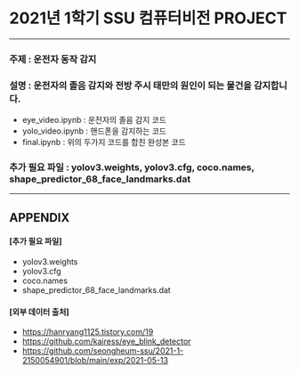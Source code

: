 # 2021년 1학기 SSU 컴퓨터비전 PROJECT
---
### 주제 : 운전자 동작 감지
### 설명 : 운전자의 졸음 감지와 전방 주시 태만의 원인이 되는 물건을 감지합니다.
  - eye_video.ipynb : 운전자의 졸음 감지 코드
  - yolo_video.ipynb : 핸드폰을 감지하는 코드
  - final.ipynb : 위의 두가지 코드를 합친 완성본 코드

### 추가 필요 파일 : yolov3.weights, yolov3.cfg, coco.names, shape_predictor_68_face_landmarks.dat
---
## APPENDIX
#### [추가 필요 파일]
  - yolov3.weights
  - yolov3.cfg
  - coco.names
  - shape_predictor_68_face_landmarks.dat

#### [외부 데이터 출처]
   - https://hanryang1125.tistory.com/19
   - https://github.com/kairess/eye_blink_detector
   - https://github.com/seongheum-ssu/2021-1-2150054901/blob/main/exp/2021-05-13
